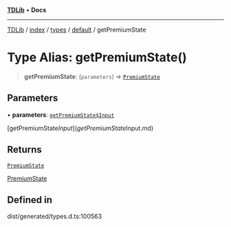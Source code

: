 [**TDLib**](../../../../../../README.md) • **Docs**

***

[TDLib](../../../../../../modules.md) / [index](../../../../../README.md) / [types](../../../README.md) / [default](../README.md) / getPremiumState

# Type Alias: getPremiumState()

> **getPremiumState**: (`parameters`) => [`PremiumState`](PremiumState.md)

## Parameters

• **parameters**: [`getPremiumState$Input`](getPremiumState$Input.md)

[getPremiumState$Input](getPremiumState$Input.md)

## Returns

[`PremiumState`](PremiumState.md)

[PremiumState](PremiumState.md)

## Defined in

dist/generated/types.d.ts:100563
